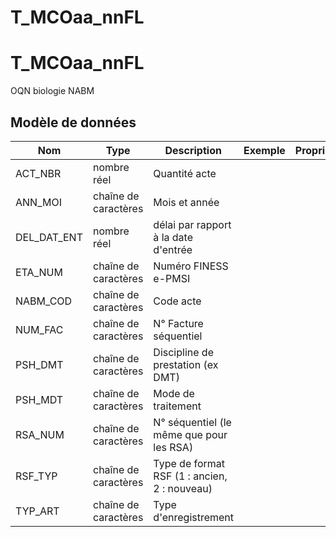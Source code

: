 # T_MCOaa_nnFL

<!-- ATTENTION : Ne pas supprimer ou modifier la ligne ci-dessous -->
# T_MCOaa_nnFL

OQN biologie NABM


## Modèle de données

|Nom|Type|Description|Exemple|Propriétés|
|-|-|-|-|-|
|ACT_NBR|nombre réel|Quantité acte|||
|ANN_MOI|chaîne de caractères|Mois et année|||
|DEL_DAT_ENT|nombre réel|délai par rapport à la date d'entrée|||
|ETA_NUM|chaîne de caractères|Numéro FINESS e-PMSI|||
|NABM_COD|chaîne de caractères|Code acte|||
|NUM_FAC|chaîne de caractères|N° Facture séquentiel|||
|PSH_DMT|chaîne de caractères|Discipline de prestation (ex DMT)|||
|PSH_MDT|chaîne de caractères|Mode de traitement|||
|RSA_NUM|chaîne de caractères|N° séquentiel (le même que pour les RSA)|||
|RSF_TYP|chaîne de caractères|Type de format RSF (1 : ancien, 2 : nouveau)|||
|TYP_ART|chaîne de caractères|Type d'enregistrement|||

<!-- ATTENTION : Ne pas supprimer ou modifier la ligne ci-dessus -->
